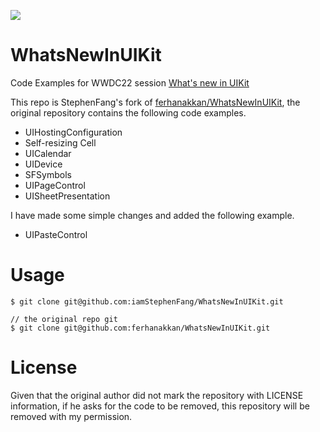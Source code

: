 ![](http://image.stephenfang.me/uikit.png)

# WhatsNewInUIKit

Code Examples for WWDC22 session [What's new in UIKit](https://developer.apple.com/videos/play/wwdc2022/10068/)

This repo is StephenFang's fork of [ferhanakkan/WhatsNewInUIKit](https://github.com/ferhanakkan/WhatsNewInUIKit), the original repository contains the following code examples.

- UIHostingConfiguration
- Self-resizing Cell
- UICalendar
- UIDevice
- SFSymbols
- UIPageControl
- UISheetPresentation

I have made some simple changes and added the following example.

- UIPasteControl

# Usage

```
$ git clone git@github.com:iamStephenFang/WhatsNewInUIKit.git

// the original repo git
$ git clone git@github.com:ferhanakkan/WhatsNewInUIKit.git
```

# License

Given that the original author did not mark the repository with LICENSE information, if he asks for the code to be removed, this repository will be removed with my permission.
